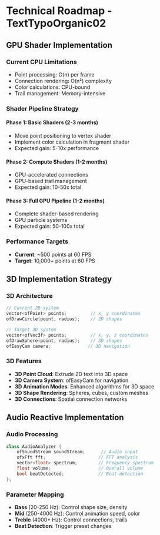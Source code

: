 # Technical Roadmap - TextTypoOrganic02

## GPU Shader Implementation

### Current CPU Limitations
- Point processing: O(n) per frame
- Connection rendering: O(n²) complexity  
- Color calculations: CPU-bound
- Trail management: Memory-intensive

### Shader Pipeline Strategy

#### Phase 1: Basic Shaders (2-3 months)
- Move point positioning to vertex shader
- Implement color calculation in fragment shader
- Expected gain: 5-10x performance

#### Phase 2: Compute Shaders (1-2 months)  
- GPU-accelerated connections
- GPU-based trail management
- Expected gain: 10-50x total

#### Phase 3: Full GPU Pipeline (1-2 months)
- Complete shader-based rendering
- GPU particle systems
- Expected gain: 50-100x total

### Performance Targets
- **Current**: ~500 points at 60 FPS
- **Target**: 10,000+ points at 60 FPS

## 3D Implementation Strategy

### 3D Architecture
```cpp
// Current 2D system
vector<ofPoint> points;         // x, y coordinates
ofDrawCircle(point, radius);    // 2D shapes

// Target 3D system  
vector<ofVec3f> points;         // x, y, z coordinates
ofDrawSphere(point, radius);    // 3D shapes
ofEasyCam camera;              // 3D navigation
```

### 3D Features
- **3D Point Cloud**: Extrude 2D text into 3D space
- **3D Camera System**: ofEasyCam for navigation  
- **3D Animation Modes**: Enhanced algorithms for 3D space
- **3D Shape Rendering**: Spheres, cubes, custom meshes
- **3D Connections**: Spatial connection networks

## Audio Reactive Implementation

### Audio Processing
```cpp
class AudioAnalyzer {
    ofSoundStream soundStream;      // Audio input
    ofxFft fft;                    // FFT analysis
    vector<float> spectrum;        // Frequency spectrum
    float volume;                  // Overall volume
    bool beatDetected;             // Beat detection
};
```

### Parameter Mapping
- **Bass** (20-250 Hz): Control shape size, density
- **Mid** (250-4000 Hz): Control animation speed, color
- **Treble** (4000+ Hz): Control connections, trails
- **Beat Detection**: Trigger preset changes
